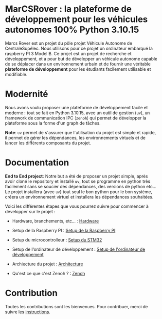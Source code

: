 # MarCSRover : la plateforme de développement pour les véhicules autonomes 100% Python 3.10.15

Marcs Rover est un projet du pôle projet Véhicule Autonome de CentraleSupélec. Nous utilisons pour ce projet un ordinateur embarqué
la raspberry PI 3 Model B. Ce projet est un projet de recherche et développement, et a pour but de développer un véhicule autonome
capable de se déplacer dans un environnement urbain et de fournir une véritable **plateforme de développement** pour les étudiants
facilement utilisable et modifiable.

# Modernité

Nous avons voulu proposer une plateforme de développement facile et moderne : tout se fait en Python 3.10.15, avec un outil de gestion
(`uv`), un framework de communication IPC (`zenoh`) qui permet de développer la plateforme sous la forme d'un graph de tâches.

**Note**: `uv` permet de s'assurer que l'utilisation du projet est simple et rapide, il permet de gérer les dépendances, les environnements virtuels
et de lancer les différents composants du projet.

# Documentation

**End to End project**: Notre but a été de proposer un projet simple, après avoir cloné le repository et installé `uv`, tout se programme
en python très facilement sans se soucier des dépendances, des versions de python etc... Le projet installera (avec `uv`) tout seul le bon
python pour le bon système, créera un environnement virtuel et installera les dépendances souhaitées.

Voici les différentes étapes que vous pourrez suivre pour commencer à développer sur le projet :

- Hardware, branchements, etc... : [Hardware](hardware.md)

- Setup de la Raspberry PI : [Setup de la Raspberry PI](sbc.md)
- Setup du microcontrolleur : [Setup du STM32](microcontroller.md)
- Setup de l'ordinateur de développement : [Setup de l'ordinateur de développement](devpc.md)

- Archiecture du projet : [Architecture](architecture.md)
- Qu'est ce que c'est Zenoh ? : [Zenoh](zenoh.md)

# Contribution

Toutes les contributions sont les bienvenues. Pour contribuer, merci de suivre les [instructions](CONTRIBUTING.md).
